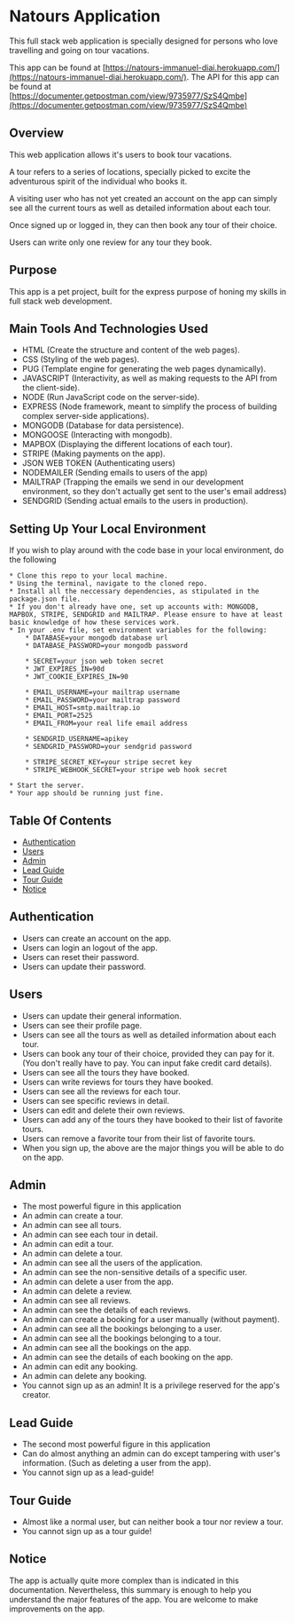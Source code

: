 # Natours Application

This full stack web application is specially designed for persons who love travelling and going on tour vacations.

This app can be found at [https://natours-immanuel-diai.herokuapp.com/](https://natours-immanuel-diai.herokuapp.com/).
The API for this app can be found at [https://documenter.getpostman.com/view/9735977/SzS4Qmbe](https://documenter.getpostman.com/view/9735977/SzS4Qmbe)

## Overview
This web application allows it's users to book tour vacations.

A tour refers to a series of locations, specially picked to excite the adventurous spirit of the individual who books it.

A visiting user who has not yet created an account on the app can simply see all the current tours as well as detailed information about each tour.

Once signed up or logged in, they can then book any tour of their choice.

Users can write only one review for any tour they book.

## Purpose
This app is a pet project, built for the express purpose of honing my skills in full stack web development.

## Main Tools And Technologies Used
* HTML (Create the structure and content of the web pages).
* CSS (Styling of the web pages).
* PUG (Template engine for generating the web pages dynamically).
* JAVASCRIPT (Interactivity, as well as making requests to the API from the client-side).
* NODE (Run JavaScript code on the server-side).
* EXPRESS (Node framework, meant to simplify the process of building complex server-side applications).
* MONGODB (Database for data persistence).
* MONGOOSE (Interacting with mongodb).
* MAPBOX (Displaying the different locations of each tour).
* STRIPE (Making payments on the app).
* JSON WEB TOKEN (Authenticating users)
* NODEMAILER (Sending emails to users of the app)
* MAILTRAP (Trapping the emails we send in our development environment, so they don't actually get sent to the user's email address)
* SENDGRID (Sending actual emails to the users in production).

## Setting Up Your Local Environment
If you wish to play around with the code base in your local environment, do the following
```
* Clone this repo to your local machine.
* Using the terminal, navigate to the cloned repo.
* Install all the neccessary dependencies, as stipulated in the package.json file.
* If you don't already have one, set up accounts with: MONGODB, MAPBOX, STRIPE, SENDGRID and MAILTRAP. Please ensure to have at least basic knowledge of how these services work.
* In your .env file, set environment variables for the following:
    * DATABASE=your mongodb database url
    * DATABASE_PASSWORD=your mongodb password

    * SECRET=your json web token secret
    * JWT_EXPIRES_IN=90d
    * JWT_COOKIE_EXPIRES_IN=90

    * EMAIL_USERNAME=your mailtrap username
    * EMAIL_PASSWORD=your mailtrap password
    * EMAIL_HOST=smtp.mailtrap.io
    * EMAIL_PORT=2525
    * EMAIL_FROM=your real life email address

    * SENDGRID_USERNAME=apikey
    * SENDGRID_PASSWORD=your sendgrid password

    * STRIPE_SECRET_KEY=your stripe secret key
    * STRIPE_WEBHOOK_SECRET=your stripe web hook secret

* Start the server.
* Your app should be running just fine.
```

## Table Of Contents
- [Authentication](#authentication)
- [Users](#users)
- [Admin](#admin)
- [Lead Guide](#lead-guide)
- [Tour Guide](#tour-guide)
- [Notice](#notice)

## Authentication
* Users can create an account on the app.
* Users can login an logout of the app.
* Users can reset their password.
* Users can update their password.

## Users
* Users can update their general information.
* Users can see their profile page.
* Users can see all the tours as well as detailed information about each tour.
* Users can book any tour of their choice, provided they can pay for it. (You don't really have to pay. You can input fake credit card details).
* Users can see all the tours they have booked.
* Users can write reviews for tours they have booked.
* Users can see all the reviews for each tour.
* Users can see specific reviews in detail.
* Users can edit and delete their own reviews.
* Users can add any of the tours they have booked to their list of favorite tours.
* Users can remove a favorite tour from their list of favorite tours.
* When you sign up, the above are the major things you will be able to do on the app.

## Admin
* The most powerful figure in this application
* An admin can create a tour.
* An admin can see all tours.
* An admin can see each tour in detail.
* An admin can edit a tour.
* An admin can delete a tour.
* An admin can see all the users of the application.
* An admin can see the non-sensitive details of a specific user.
* An admin can delete a user from the app.
* An admin can delete a review.
* An admin can see all reviews.
* An admin can see the details of each reviews.
* An admin can create a booking for a user manually (without payment).
* An admin can see all the bookings belonging to a user.
* An admin can see all the bookings belonging to a tour.
* An admin can see all the bookings on the app.
* An admin can see the details of each booking on the app.
* An admin can edit any booking.
* An admin can delete any booking.
* You cannot sign up as an admin! It is a privilege reserved for the app's creator.

## Lead Guide
* The second most powerful figure in this application
* Can do almost anything an admin can do except tampering with user's information. (Such as deleting a user from the app).
* You cannot sign up as a lead-guide!

## Tour Guide
* Almost like a normal user, but can neither book a tour nor review a tour.
* You cannot sign up as a tour guide!

## Notice
The app is actually quite more complex than is indicated in this documentation.
Nevertheless, this summary is enough to help you understand the major features of the app.
You are welcome to make improvements on the app.
